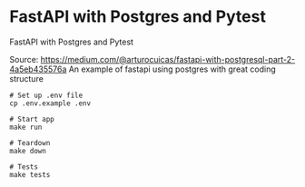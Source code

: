 # FastAPI with Postgres and Pytest
FastAPI with Postgres and Pytest

Source: https://medium.com/@arturocuicas/fastapi-with-postgresql-part-2-4a5eb435576a
An example of fastapi using postgres with great coding structure

```Shell
# Set up .env file
cp .env.example .env

# Start app
make run

# Teardown
make down

# Tests
make tests
```
